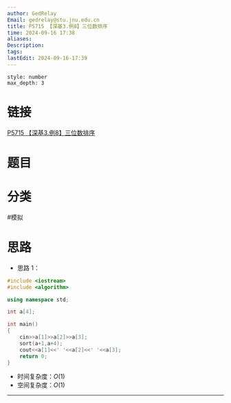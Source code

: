 ```yaml
---
author: GedRelay
Email: gedrelay@stu.jnu.edu.cn
title: P5715 【深基3.例8】三位数排序
time: 2024-09-16 17:38
aliases: 
Description: 
tags: 
lastEdit: 2024-09-16-17:39
---
```


```toc
style: number
max_depth: 3
```

# 链接
[P5715 【深基3.例8】三位数排序](https://www.luogu.com.cn/problem/P5715) 

# 题目


# 分类
#模拟 

# 思路
- 思路 1：


```cpp
#include <iostream>
#include <algorithm>

using namespace std;

int a[4];

int main()
{
    cin>>a[1]>>a[2]>>a[3];
    sort(a+1,a+4);
    cout<<a[1]<<' '<<a[2]<<' '<<a[3];
    return 0;
}
```


- 时间复杂度：${O\left( 1 \right)  }$ 
- 空间复杂度：${O\left( 1 \right)  }$ 


---

